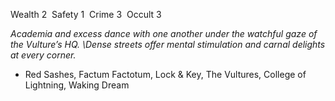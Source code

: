 ---
---

Wealth 2  Safety 1  Crime 3  Occult 3

*Academia and excess dance with one another under the watchful gaze of the Vulture’s HQ. \Dense streets offer mental stimulation and carnal delights at every corner.*
- Red Sashes, Factum Factotum, Lock & Key, The Vultures, College of Lightning, Waking Dream 